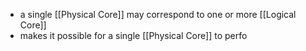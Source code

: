 - a single [[Physical Core]] may correspond to one or more [[Logical Core]]
- makes it possible for a single [[Physical Core]] to perfo